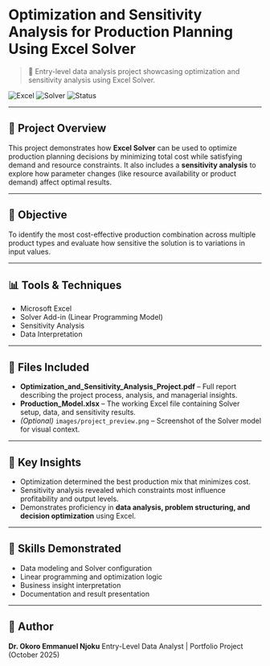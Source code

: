 # Optimization and Sensitivity Analysis for Production Planning Using Excel Solver

> 🧮 Entry-level data analysis project showcasing optimization and sensitivity analysis using Excel Solver.

![Excel](https://img.shields.io/badge/Tool-Microsoft%20Excel-blue?logo=microsoft-excel)
![Solver](https://img.shields.io/badge/Technique-Optimization%20%26%20Sensitivity%20Analysis-green)
![Status](https://img.shields.io/badge/Status-Completed-success)

---

## 📘 Project Overview

This project demonstrates how **Excel Solver** can be used to optimize production planning decisions by minimizing total cost while satisfying demand and resource constraints. It also includes a **sensitivity analysis** to explore how parameter changes (like resource availability or product demand) affect optimal results.

---

## 🎯 Objective

To identify the most cost-effective production combination across multiple product types and evaluate how sensitive the solution is to variations in input values.

---

## 📊 Tools & Techniques

* Microsoft Excel
* Solver Add-in (Linear Programming Model)
* Sensitivity Analysis
* Data Interpretation

---

## 🧩 Files Included

* **Optimization_and_Sensitivity_Analysis_Project.pdf** – Full report describing the project process, analysis, and managerial insights.
* **Production_Model.xlsx** – The working Excel file containing Solver setup, data, and sensitivity results.
* *(Optional)* `images/project_preview.png` – Screenshot of the Solver model for visual context.

---

## 🧠 Key Insights

* Optimization determined the best production mix that minimizes cost.
* Sensitivity analysis revealed which constraints most influence profitability and output levels.
* Demonstrates proficiency in **data analysis, problem structuring, and decision optimization** using Excel.

---

## 🧠 Skills Demonstrated

* Data modeling and Solver configuration
* Linear programming and optimization logic
* Business insight interpretation
* Documentation and result presentation

---

## 👤 Author

**Dr. Okoro Emmanuel Njoku**
Entry-Level Data Analyst | Portfolio Project (October 2025)
